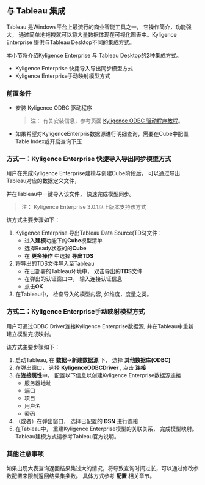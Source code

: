 
## 与 Tableau  集成

Tableau 是Windows平台上最流行的商业智能工具之一， 它操作简介，功能强大， 通过简单地拖拽就可以将大量数据体现在可视化图表中。Kyligence Enterprise 提供与Tableau Desktop不同的集成方式。

本小节将介绍Kyligence Enterprise 与 Tableau Desktop的2种集成方式。

- Kyligence Enterprise 快捷导入导出同步模型方式
- Kyligence Enterprise手动映射模型方式

### 前置条件

- 安装 Kyligence ODBC 驱动程序

  > 注： 有关安装信息，参考页面 [Kyligence ODBC 驱动程序教程](../driver/kyligence_odbc.cn.md)。

- 如果希望对KyligenceEnterpris数据源进行明细查询，需要在Cube中配置Table Index或开启查询下压

  

### 方式一：Kyligence Enterprise 快捷导入导出同步模型方式

 用户在完成Kyligence Enterprise建模与创建Cube阶段后， 可以通过导出Tableau对应的数据定义文件，

并在Tableau中一键导入该文件， 快速完成模型同步。

> 注： Kyligence Enterprise 3.0.1以上版本支持该方式

该方式主要步骤如下：

1. Kyligence Enterprise 导出Tableau Data Source(TDS)文件：
   - 进入**建模**功能下的**Cube**模型清单
   - 选择Ready状态的的**Cube**
   - 在 **更多操作** 中选择 **导出TDS** 
2. 将导出的TDS文件导入至Tableau
   - 在已部署的Tableau环境中， 双击导出的**TDS**文件
   - 在弹出的认证窗口中， 输入连接认证信息
   - 点击**OK**
3. 在Tableau中， 检查导入的模型内容, 如维度，度量之类。



### 方式二：Kyligence Enterprise手动映射模型方式 

用户可通过ODBC Driver连接Kyligence Enterprise数据源, 并在Tableau中重新建立模型完成映射。

该方式主要步骤如下：

1. 启动Tableau, 在 **数据**->**新建数据源** 下， 选择 **其他数据库(ODBC)**
2. 在弹出窗口， 选择 **KyligenceODBCDriver**  , 点击 **连接**
3. 在**连接属性**中， 配置以下信息以创建Kyligence Enterprise数据源连接
   - 服务器地址
   - 端口
   - 项目
   - 用户名
   - 密码
4. （或者）在弹出窗口， 选择已配置的 **DSN** 进行连接
5. 在Tableau中， 重建Kyligence Enterprise模型的关联关系， 完成模型映射。Tableau建模方式请参考Tableau官方说明。

### 其他注意事项

如果出现大表查询返回结果集过大的情况，将导致查询时间过长，可以通过修改参数配置来限制返回结果集条数。 具体方式参考 **配置** 相关章节。


